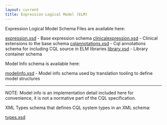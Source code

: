 ```yaml
---
layout: current
title: Expression Logical Model (ELM)
---
```


Expression Logical Model Schema Files are available here:

<a href="elm/schema/expression.xsd">expression.xsd</a> - Base expression schema
<a href="elm/schema/clinicalexpression.xsd">clinicalexpression.xsd</a> - Clinical extensions to the base schema
<a href="elm/schema/cqlannotations.xsd">cqlannotations.xsd</a> - Cql annotations schema for including CQL source in ELM libraries
<a href="elm/schema/library.xsd">library.xsd</a> - Library container schema

Model Info schema is available here:

<a href="elm/schema/modelinfo.xsd">modelinfo.xsd</a> - Model info schema used by translation tooling to define model structures

----
NOTE: Model info is an implementation detail included here for convenience, it is not a normative part of the CQL specification.


XML Types schema that defines CQL system types in an XML schema:

<a href="elm/schema/types.xsd">types.xsd</a>